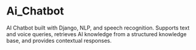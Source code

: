 # Ai_Chatbot
AI Chatbot built with Django, NLP, and speech recognition. Supports text and voice queries, retrieves AI knowledge from a structured knowledge base, and provides contextual responses.
